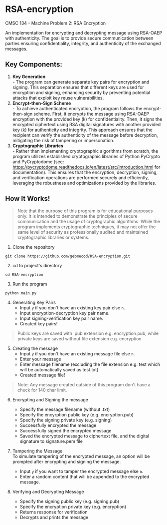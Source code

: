# RSA-encryption
CMSC 134 - Machine Problem 2: RSA Encryption

An implementation for encrypting and decrypting message using RSA-OAEP with authenticity. The goal is to provide secure communication between parties ensuring confidentiality, integrity, and authenticity of the exchanged messages.

Key Components:  
---
1. **Key Generation**  
            - The program can generate separate key pairs for encryption and signing. This separation ensures that different keys are used for encryption and signing, enhancing security by preventing potential attacks that exploit key reuse vulnerabilities.
2. **Encrypt-then-Sign Scheme**  
            - To achieve authenticated encryption, the program follows the encrypt-then-sign scheme. First, it encrypts the message using RSA-OAEP encryption with the provided key (k) for confidentiality. Then, it signs the encrypted ciphertext using RSA digital signatures with another provided key (k) for authenticity and integrity. This approach ensures that the recipient can verify the authenticity of the message before decryption, mitigating the risk of tampering or impersonation.
3. **Cryptographic Libraries**  
            - Rather than implementing cryptographic algorithms from scratch, the program utilizes established cryptographic libraries of Python PyCrypto and PyCryptodome (see: https://pycryptodome.readthedocs.io/en/latest/src/introduction.html for documentation). This ensures that the encryption, decryption, signing, and verification operations are performed securely and efficiently, leveraging the robustness and optimizations provided by the libraries.

How It Works!
---
> Note that the purpose of this program is for educational purposes only. It is intended to demonstrate the principles of secure communication and the usage of cryptographic algorithms. While the program implements cryptographic techniques, it may not offer the same level of security as professionally audited and maintained cryptographic libraries or systems.

1. Clone the repository  
``` 
git clone https://github.com/gebmecod/RSA-encryption.git 
```
2. cd to project's directory
``` 
cd RSA-encryption
```
3. Run the program
```
python main.py
```
4. Generating Key Pairs  
    - Input `y` if you don't have an existing key pair else `n`.  
    - Input encryption-decryption key pair name.  
    - Input signing-verification key pair name.
    - Created key pairs!
> Public keys are saved with .pub extension e.g. encryption.pub, while private keys are saved without file extension e.g. encryption
5. Creating the message  
    - Input `y` if you don't have an existing message file else `n`.  
    - Enter your message  
    - Enter message filename (excluding the file extension e.g. test which will be automatically saved as test.txt)    
    - Created message file!  
> Note: Any message created outside of this program don't have a check for 140 char limit.

6. Encrypting and Signing the message  
    - Specify the message filename (without .txt)  
    - Specify the encyrption public key (e.g. encryption.pub)  
    - Specify the signing private key (e.g. signing)  
    - Successfully encrypted the message  
    - Successfully signed the encrypted message  
    - Saved the encrypted message to ciphertext file, and the digital signature to signature.pem file

7. Tampering the Message  
To simulate tampering of the encrypted message, an option will be prompted after encrypting and signing the message.  
    - Input `y` if you want to tamper the encrypted message else `n`.  
    - Enter a random content that will be appended to the encrypted message.

8. Verifying and Decrypting Message  
    - Specify the signing public key (e.g. signing.pub)
    - Specify the encryption private key (e.g. encryption)
    - Returns response for verification
    - Decrypts and prints the message
